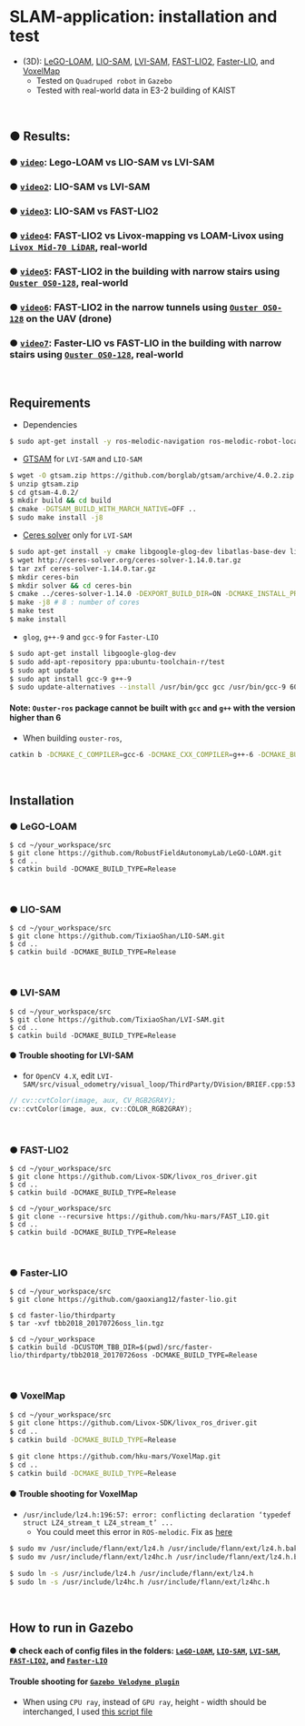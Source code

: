 # SLAM-application: installation and test
+ (3D): [LeGO-LOAM](https://github.com/RobustFieldAutonomyLab/LeGO-LOAM), [LIO-SAM](https://github.com/TixiaoShan/LIO-SAM), [LVI-SAM](https://github.com/TixiaoShan/LVI-SAM), [FAST-LIO2](https://github.com/hku-mars/FAST_LIO), [Faster-LIO](https://github.com/gaoxiang12/faster-lio), and [VoxelMap](https://github.com/hku-mars/VoxelMap)
  + Tested on `Quadruped robot` in `Gazebo`
  + Tested with real-world data in E3-2 building of KAIST

<br>

## ● Results: 
### ● [`video`](https://youtu.be/RCY_q_d2Xm0): Lego-LOAM vs LIO-SAM vs LVI-SAM
### ● [`video2`](https://youtu.be/WvgGqeyHNzs): LIO-SAM vs LVI-SAM
### ● [`video3`](https://youtu.be/3d4WtK6S4Ms): LIO-SAM vs FAST-LIO2
### ● [`video4`](https://youtu.be/NmT0o268OLM): FAST-LIO2 vs Livox-mapping vs LOAM-Livox using [`Livox Mid-70 LiDAR`](https://www.livoxtech.com/mid-70), real-world
### ● [`video5`](https://youtu.be/_RgtOdK53z4): FAST-LIO2 in the building with narrow stairs using [`Ouster OS0-128`](https://ouster.com/products/scanning-lidar/os0-sensor/), real-world
### ● [`video6`](https://youtu.be/emiSJMcA8yM): FAST-LIO2 in the narrow tunnels using [`Ouster OS0-128`](https://ouster.com/products/scanning-lidar/os0-sensor/) on the UAV (drone)
### ● [`video7`](https://youtu.be/kr9Z2e8I7YQ): Faster-LIO vs FAST-LIO in the building with narrow stairs using [`Ouster OS0-128`](https://ouster.com/products/scanning-lidar/os0-sensor/), real-world

<br>

## Requirements
+ Dependencies
~~~bash
$ sudo apt-get install -y ros-melodic-navigation ros-melodic-robot-localization ros-melodic-robot-state-publisher
~~~

+ [GTSAM](https://github.com/borglab/gtsam/releases) for `LVI-SAM` and `LIO-SAM`
~~~bash
$ wget -O gtsam.zip https://github.com/borglab/gtsam/archive/4.0.2.zip
$ unzip gtsam.zip
$ cd gtsam-4.0.2/
$ mkdir build && cd build
$ cmake -DGTSAM_BUILD_WITH_MARCH_NATIVE=OFF ..
$ sudo make install -j8
~~~

+ [Ceres solver](http://ceres-solver.org) only for `LVI-SAM`
~~~bash
$ sudo apt-get install -y cmake libgoogle-glog-dev libatlas-base-dev libsuitesparse-dev
$ wget http://ceres-solver.org/ceres-solver-1.14.0.tar.gz
$ tar zxf ceres-solver-1.14.0.tar.gz
$ mkdir ceres-bin
$ mkdir solver && cd ceres-bin
$ cmake ../ceres-solver-1.14.0 -DEXPORT_BUILD_DIR=ON -DCMAKE_INSTALL_PREFIX="../solver"  #good for build without being root privileged and at wanted directory
$ make -j8 # 8 : number of cores
$ make test
$ make install
~~~

+ `glog`, `g++-9` and `gcc-9` for `Faster-LIO`
~~~bash
$ sudo apt-get install libgoogle-glog-dev
$ sudo add-apt-repository ppa:ubuntu-toolchain-r/test
$ sudo apt update
$ sudo apt install gcc-9 g++-9
$ sudo update-alternatives --install /usr/bin/gcc gcc /usr/bin/gcc-9 60 --slave /usr/bin/g++ g++ /usr/bin/g++-9
~~~

#### Note: `Ouster-ros` package cannot be built with `gcc` and `g++` with the version higher than 6
+ When building `ouster-ros`,
```bash
catkin b -DCMAKE_C_COMPILER=gcc-6 -DCMAKE_CXX_COMPILER=g++-6 -DCMAKE_BUILD_TYPE=Release
```

<br>

## Installation
### ● LeGO-LOAM
~~~shell
$ cd ~/your_workspace/src
$ git clone https://github.com/RobustFieldAutonomyLab/LeGO-LOAM.git
$ cd ..
$ catkin build -DCMAKE_BUILD_TYPE=Release
~~~

<br>

### ● LIO-SAM
~~~shell
$ cd ~/your_workspace/src
$ git clone https://github.com/TixiaoShan/LIO-SAM.git
$ cd ..
$ catkin build -DCMAKE_BUILD_TYPE=Release
~~~

<br>

### ● LVI-SAM
~~~shell
$ cd ~/your_workspace/src
$ git clone https://github.com/TixiaoShan/LVI-SAM.git
$ cd ..
$ catkin build -DCMAKE_BUILD_TYPE=Release
~~~
#### ● Trouble shooting for LVI-SAM
+ for `OpenCV 4.X`, edit `LVI-SAM/src/visual_odometry/visual_loop/ThirdParty/DVision/BRIEF.cpp:53`
~~~cpp
// cv::cvtColor(image, aux, CV_RGB2GRAY);
cv::cvtColor(image, aux, cv::COLOR_RGB2GRAY);
~~~

<br>

### ● FAST-LIO2
~~~shell
$ cd ~/your_workspace/src
$ git clone https://github.com/Livox-SDK/livox_ros_driver.git
$ cd ..
$ catkin build -DCMAKE_BUILD_TYPE=Release

$ cd ~/your_workspace/src
$ git clone --recursive https://github.com/hku-mars/FAST_LIO.git
$ cd ..
$ catkin build -DCMAKE_BUILD_TYPE=Release
~~~

<br>

### ● Faster-LIO
~~~shell
$ cd ~/your_workspace/src
$ git clone https://github.com/gaoxiang12/faster-lio.git

$ cd faster-lio/thirdparty
$ tar -xvf tbb2018_20170726oss_lin.tgz

$ cd ~/your_workspace
$ catkin build -DCUSTOM_TBB_DIR=$(pwd)/src/faster-lio/thirdparty/tbb2018_20170726oss -DCMAKE_BUILD_TYPE=Release
~~~

<br>

### ● VoxelMap
```bash
$ cd ~/your_workspace/src
$ git clone https://github.com/Livox-SDK/livox_ros_driver.git
$ cd ..
$ catkin build -DCMAKE_BUILD_TYPE=Release

$ git clone https://github.com/hku-mars/VoxelMap.git
$ cd ..
$ catkin build -DCMAKE_BUILD_TYPE=Release
```

#### ● Trouble shooting for VoxelMap
+ `/usr/include/lz4.h:196:57: error: conflicting declaration ‘typedef struct LZ4_stream_t LZ4_stream_t’ ...`
  + You could meet this error in `ROS-melodic`. Fix as [here](https://github.com/ethz-asl/lidar_align/issues/16#issuecomment-504348488)
~~~bash
$ sudo mv /usr/include/flann/ext/lz4.h /usr/include/flann/ext/lz4.h.bak
$ sudo mv /usr/include/flann/ext/lz4hc.h /usr/include/flann/ext/lz4.h.bak

$ sudo ln -s /usr/include/lz4.h /usr/include/flann/ext/lz4.h
$ sudo ln -s /usr/include/lz4hc.h /usr/include/flann/ext/lz4hc.h
~~~

<br>

## How to run in Gazebo
#### ● check each of config files in the folders: [`LeGO-LOAM`](https://github.com/engcang/SLAM-application/tree/main/lego-loam), [`LIO-SAM`](https://github.com/engcang/SLAM-application/tree/main/lio-sam), [`LVI-SAM`](https://github.com/engcang/SLAM-application/tree/main/lvi-sam), [`FAST-LIO2`](https://github.com/engcang/SLAM-application/tree/main/fast-lio2), and [`Faster-LIO`](https://github.com/engcang/SLAM-application/tree/main/faster_lio)

#### Trouble shooting for [`Gazebo Velodyne plugin`](https://bitbucket.org/DataspeedInc/velodyne_simulator/src/master/)
+ When using `CPU ray`, instead of `GPU ray`, height - width should be interchanged, I used [this script file](https://github.com/engcang/SLAM-application/blob/main/lidar_repair.py)
